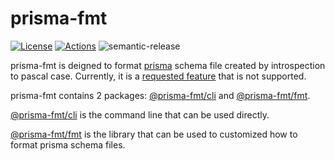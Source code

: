 # prisma-fmt

[![License][license_badge]][license] [![Actions][actions_badge]][actions] ![semantic-release][semantic_release_badge]

prisma-fmt is deigned to format [prisma] schema file created by introspection to pascal case. Currently, it is a [requested feature][prisma-issue] that is not supported.

prisma-fmt contains 2 packages: [@prisma-fmt/cli][cli] and [@prisma-fmt/fmt][fmt].

[@prisma-fmt/cli][cli] is the command line that can be used directly.

[@prisma-fmt/fmt][fmt] is the library that can be used to customized how to format prisma schema files.

[license]: https://github.com/joshuaavalon/prisma-fmt/blob/master/LICENSE
[license_badge]: https://img.shields.io/badge/license-Apache--2.0-green.svg
[actions]: https://github.com/joshuaavalon/prisma-fmt/actions
[actions_badge]: https://github.com/joshuaavalon/prisma-fmt/actions/workflows/release.yml/badge.svg
[semantic_release_badge]: https://img.shields.io/badge/%20%20%F0%9F%93%A6%F0%9F%9A%80-semantic--release-e10079.svg
[prisma]: https://github.com/prisma/prisma
[prisma-issue]: https://github.com/prisma/prisma/issues/1934
[cli]: ./packages/cli
[fmt]: ./packages/fmt
